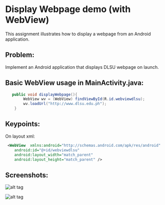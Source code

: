 # Display Webpage demo (with WebView)

This assignment illustrates how to display a webpage from an Android application.

## Problem:

Implement an Android application that displays DLSU webpage on launch.


## Basic WebView usage in MainActivity.java:

```Java
   public void displayWebpage(){
        WebView wv = (WebView) findViewById(R.id.webviewdlsu);
        wv.loadUrl("http://www.dlsu.edu.ph");
    }
```

## Keypoints:

On layout xml:

```xml
 <WebView  xmlns:android="http://schemas.android.com/apk/res/android"
    android:id="@+id/webviewdlsu"
    android:layout_width="match_parent"
    android:layout_height="match_parent" />
```


## Screenshots:

![alt tag](https://github.com/wynsean/DisplayWebpage/blob/master/Screenshot1.png)

![alt tag](https://github.com/wynsean/DisplayWebpage/blob/master/Screenshot2.png)



